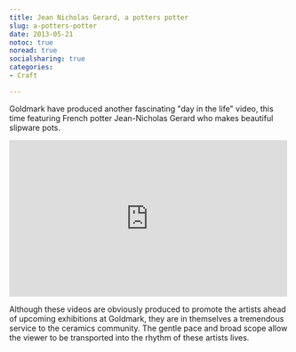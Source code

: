```yaml
---
title: Jean Nicholas Gerard, a potters potter
slug: a-potters-potter
date: 2013-05-21
notoc: true
noread: true
socialsharing: true
categories: 
- Craft

---
```

Goldmark have produced another fascinating "day in the life" video, this time featuring French potter Jean-Nicholas Gerard who makes beautiful slipware pots.
<div class="flex-video widescreen vimeo">
<iframe src="https://player.vimeo.com/video/64920610" width="500" height="281" frameborder="0" webkitallowfullscreen mozallowfullscreen allowfullscreen></iframe>
</div>

Although these videos are obviously produced to promote the artists ahead of upcoming exhibitions at Goldmark, they are in themselves a tremendous service to the ceramics community. The gentle pace and broad scope allow the viewer to be transported into the rhythm of these artists lives.

